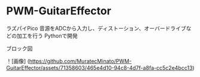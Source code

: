 # PWM-GuitarEffector
ラズパイPico
音源をADCから入力し、ディストーション、オーバードライブなどの加工を行う
Pythonで開発

ブロック図

！[画像] (https://github.com/MuratecMinato/PWM-GuitarEffector/assets/71358603/465e4d10-94c8-4d7f-a8fa-cc5c2e4bcc13)
